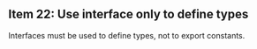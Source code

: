## Item 22: Use interface only to define types

Interfaces must be used to define types, not to export constants.